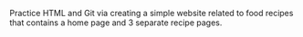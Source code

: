 Practice HTML and Git via creating a simple website related to food recipes that contains a home page and 3 separate recipe pages.